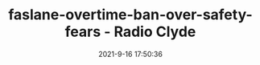 ---
"title": "faslane-overtime-ban-over-safety-fears - Radio Clyde"
"date": "2021-9-16 17:50:36"
"feed_name": "GOOGLENEWSINDUSTRIAL"
"feed_website": "https://news.google.com/search?q=industrial%2Bincident&hl=en-US&gl=US&ceid=US:en"
"feed_rss": "https://news.google.com/rss/search?q=industrial%2Bincident&hl=en-US&gl=US&ceid=US:en"
"link": "https://planetradio.co.uk/clyde/local/news/faslane-overtime-ban-over-safety-fears/"
"file": "_posts/2021-1-1-2dc379e06f1be5b6a3a73ce52a5d7130d7d06271.md"
"accident": "0"
"drilling": "0"
---